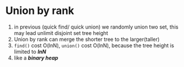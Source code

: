 # Union by rank
1. in previous (quick find/ quick union) we randomly union two set, this may lead unlimit disjoint set tree height
2. Union by rank can merge the shorter tree to the larger(taller)
3. `find()` cost O(lnN), `union()` cost O(lnN), because the tree height is limited to ***lnN*** 
4. like a ***binary heap***